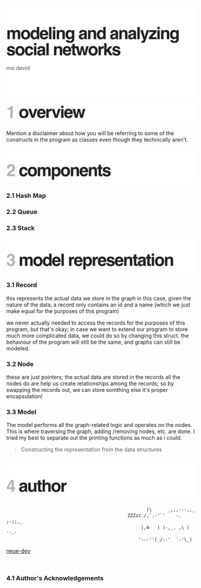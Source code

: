 ![title](./README/title.png)

![overview](./README/header-overview.png)

Mention a disclaimer about how you will be referring to some of the constructs in the program as classes even though they technically aren't. 

![components](./README/header-components.png)

### 2.1 Hash Map

### 2.2 Queue

### 2.3 Stack

![model-representation](./README/header-model-representation.png)

### 3.1 Record

this represents the actual data we store in the graph
in this case, given the nature of the data, a record only contains an id and a name (which we just make equal for the purposes of this program)

we never actually needed to access the records for the purposes of this program, but that's okay; in case we want to extend our program to store much more complicated data, we could do so by changing this struct. the behaviour of the program will still be the same, and graphs can still be modeled.

### 3.2 Node

these are just pointers; the actual data are stored in the records
all the nodes do are help us create relationships among the records; so by swapping the records out, we can store somthing else
it's proper encapsulation!

### 3.3 Model

The model performs all the graph-related logic and operates on the nodes.
This is where traversing the graph, adding /removing nodes, etc. are done. 
I tried my best to separate out the printing functions as much as i could.

> Constructing the representation from the data structures
>

![author](./README/header-author.png)
---

```
                                                    |\      _,,,---,,_
                                             ZZZzz /,`.-'`'    -.  ;-;;,_
                                                  |,4-  ) )-,_. ,\ (  `'-'
                                                 '---''(_/--'  `-'\_)
```
[neue-dev](https://github.com/neue-dev)

<br />

### 4.1 Author's Acknowledgements

